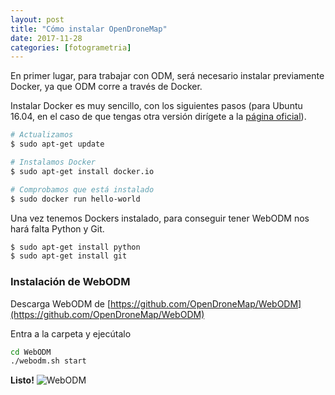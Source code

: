```yaml
---
layout: post
title: "Cómo instalar OpenDroneMap"
date: 2017-11-28
categories: [fotogrametria]
---
```


En primer lugar, para trabajar con ODM, será necesario instalar previamente Docker,
ya que ODM corre a través de Docker.

Instalar Docker es muy sencillo, con los siguientes pasos (para Ubuntu 16.04, en el
caso de que tengas otra versión dirígete a la [página oficial](https://docs.docker.com/engine/installation/linux/docker-ee/ubuntu/)).

```bash
# Actualizamos
$ sudo apt-get update

# Instalamos Docker
$ sudo apt-get install docker.io

# Comprobamos que está instalado
$ sudo docker run hello-world
```

Una vez tenemos Dockers instalado, para conseguir tener WebODM nos hará falta Python y Git.


```bash
$ sudo apt-get install python
$ sudo apt-get install git
```

### Instalación de  WebODM

Descarga WebODM de [https://github.com/OpenDroneMap/WebODM](https://github.com/OpenDroneMap/WebODM)

Entra a la carpeta y ejecútalo

```bash
cd WebODM
./webodm.sh start
```

**Listo!**
![WebODM](https://joancano.github.io/static/projects/imgPosts/ODM/odm.png)
